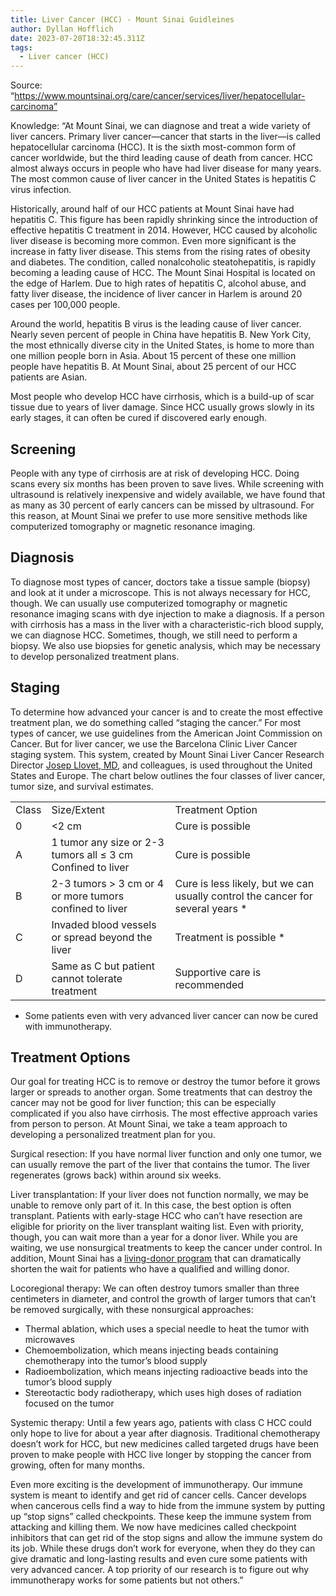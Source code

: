 ```yaml
---
title: Liver Cancer (HCC) - Mount Sinai Guidleines
author: Dyllan Hofflich
date: 2023-07-20T18:32:45.311Z
tags:
  - Liver cancer (HCC)
---
```




Source: “https://www.mountsinai.org/care/cancer/services/liver/hepatocellular-carcinoma”

Knowledge: “At Mount Sinai, we can diagnose and treat a wide variety of liver cancers. Primary liver cancer—cancer that starts in the liver—is called hepatocellular carcinoma (HCC). It is the sixth most-common form of cancer worldwide, but the third leading cause of death from cancer. HCC almost always occurs in people who have had liver disease for many years. The most common cause of liver cancer in the United States is hepatitis C virus infection. 

Historically, around half of our HCC patients at Mount Sinai have had hepatitis C. This figure has been rapidly shrinking since the introduction of effective hepatitis C treatment in 2014.  However, HCC caused by alcoholic liver disease is becoming more common. Even more significant is the increase in fatty liver disease. This stems from the rising rates of obesity and diabetes. The condition, called nonalcoholic steatohepatitis, is rapidly becoming a leading cause of HCC. The Mount Sinai Hospital is located on the edge of Harlem. Due to high rates of hepatitis C, alcohol abuse, and fatty liver disease, the incidence of liver cancer in Harlem is around 20 cases per 100,000 people.

Around the world, hepatitis B virus is the leading cause of liver cancer. Nearly seven percent of people in China have hepatitis B. New York City, the most ethnically diverse city in the United States, is home to more than one million people born in Asia. About 15 percent of these one million people have hepatitis B. At Mount Sinai, about 25 percent of our HCC patients are Asian.

Most people who develop HCC have cirrhosis, which is a build-up of scar tissue due to years of liver damage. Since HCC usually grows slowly in its early stages, it can often be cured if discovered early enough.


## Screening 

People with any type of cirrhosis are at risk of developing HCC. Doing scans every six months has been proven to save lives. While screening with ultrasound is relatively inexpensive and widely available, we have found that as many as 30 percent of early cancers can be missed by ultrasound. For this reason, at Mount Sinai we prefer to use more sensitive methods like computerized tomography or magnetic resonance imaging.


## Diagnosis 

To diagnose most types of cancer, doctors take a tissue sample (biopsy) and look at it under a microscope. This is not always necessary for HCC, though. We can usually use computerized tomography or magnetic resonance imaging scans with dye injection to make a diagnosis. If a person with cirrhosis has a mass in the liver with a characteristic-rich blood supply, we can diagnose HCC. Sometimes, though, we still need to perform a biopsy. We also use biopsies for genetic analysis, which may be necessary to develop personalized treatment plans. 


## Staging 

To determine how advanced your cancer is and to create the most effective treatment plan, we do something called “staging the cancer.” For most types of cancer, we use guidelines from the American Joint Commission on Cancer. But for liver cancer, we use the Barcelona Clinic Liver Cancer staging system. This system, created by Mount Sinai Liver Cancer Research Director [Josep Llovet, MD](https://www.mountsinai.org/profiles/josep-llovet), and colleagues, is used throughout the United States and Europe. The chart below outlines the four classes of liver cancer, tumor size, and survival estimates.


<table>
  <tr>
   <td>Class
   </td>
   <td>Size/Extent
   </td>
   <td>Treatment Option
   </td>
  </tr>
  <tr>
   <td>0
   </td>
   <td>&lt;2 cm 
   </td>
   <td>Cure is possible
   </td>
  </tr>
  <tr>
   <td>A
   </td>
   <td>1 tumor any size or 2-3 tumors all ≤ 3 cm Confined to liver
   </td>
   <td>Cure is possible
   </td>
  </tr>
  <tr>
   <td>B
   </td>
   <td>2-3 tumors > 3 cm or 4 or more tumors confined to liver
   </td>
   <td>Cure is less likely, but we can usually control the cancer for several years *
   </td>
  </tr>
  <tr>
   <td>C
   </td>
   <td>Invaded blood vessels or spread beyond the liver
   </td>
   <td>Treatment is possible *
   </td>
  </tr>
  <tr>
   <td>D
   </td>
   <td>Same as C but patient cannot tolerate treatment
   </td>
   <td>Supportive care is recommended
   </td>
  </tr>
</table>


* Some patients even with very advanced liver cancer can now be cured with immunotherapy.


## Treatment Options

Our goal for treating HCC is to remove or destroy the tumor before it grows larger or spreads to another organ. Some treatments that can destroy the cancer may not be good for liver function; this can be especially complicated if you also have cirrhosis. The most effective approach varies from person to person. At Mount Sinai, we take a team approach to developing a personalized treatment plan for you. 

Surgical resection:  If you have normal liver function and only one tumor, we can usually remove the part of the liver that contains the tumor. The liver regenerates (grows back) within around six weeks.  

Liver transplantation: If your liver does not function normally, we may be unable to remove only part of it. In this case, the best option is often transplant. Patients with early-stage HCC who can’t have resection are eligible for priority on the liver transplant waiting list. Even with priority, though, you can wait more than a year for a donor liver. While you are waiting, we use nonsurgical treatments to keep the cancer under control. In addition, Mount Sinai has a [living-donor program](https://www.mountsinai.org/care/transplant/services/living-donor/zweig) that can dramatically shorten the wait for patients who have a qualified and willing donor. 

Locoregional therapy: We can often destroy tumors smaller than three centimeters in diameter, and control the growth of larger tumors that can’t be removed surgically, with these nonsurgical approaches:



* Thermal ablation, which uses a special needle to heat the tumor with microwaves 
* Chemoembolization, which means injecting beads containing chemotherapy into the tumor’s blood supply  
* Radioembolization, which means injecting radioactive beads into the tumor’s blood supply
* Stereotactic body radiotherapy, which uses high doses of radiation focused on the tumor

Systemic therapy: Until a few years ago, patients with class C HCC could only hope to live for about a year after diagnosis. Traditional chemotherapy doesn’t work for HCC, but new medicines called targeted drugs have been proven to make people with HCC live longer by stopping the cancer from growing, often for many months.  

Even more exciting is the development of immunotherapy. Our immune system is meant to identify and get rid of cancer cells. Cancer develops when cancerous cells find a way to hide from the immune system by putting up “stop signs” called checkpoints. These keep the immune system from attacking and killing them. We now have medicines called checkpoint inhibitors that can get rid of the stop signs and allow the immune system do its job. While these drugs don’t work for everyone, when they do they can give dramatic and long-lasting results and even cure some patients with very advanced cancer. A top priority of our research is to figure out why immunotherapy works for some patients but not others.”
